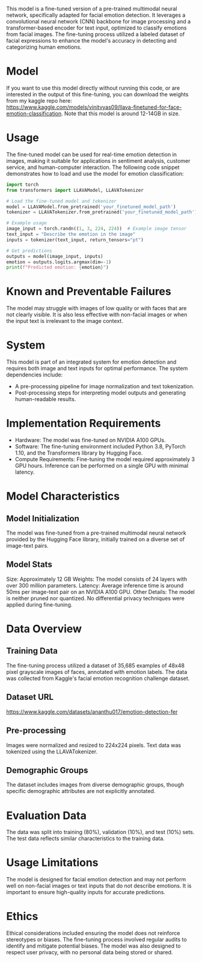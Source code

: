 This model is a fine-tuned version of a pre-trained multimodal neural network, specifically adapted for facial emotion detection. It leverages a convolutional neural network (CNN) backbone for image processing and a transformer-based encoder for text input, optimized to classify emotions from facial images. The fine-tuning process utilized a labeled dataset of facial expressions to enhance the model's accuracy in detecting and categorizing human emotions.

# Model
If you want to use this model directly without running this code, or are interested in the output of this fine-tuning, you can download the weights from my kaggle repo here: https://www.kaggle.com/models/vinitvyas09/llava-finetuned-for-face-emotion-classification. 
Note that this model is around 12-14GB in size.

# Usage
The fine-tuned model can be used for real-time emotion detection in images, making it suitable for applications in sentiment analysis, customer service, and human-computer interaction. The following code snippet demonstrates how to load and use the model for emotion classification:

```python
import torch
from transformers import LLAVAModel, LLAVATokenizer

# Load the fine-tuned model and tokenizer
model = LLAVAModel.from_pretrained('your_finetuned_model_path')
tokenizer = LLAVATokenizer.from_pretrained('your_finetuned_model_path')

# Example usage
image_input = torch.randn((1, 3, 224, 224))  # Example image tensor
text_input = "Describe the emotion in the image"
inputs = tokenizer(text_input, return_tensors="pt")

# Get predictions
outputs = model(image_input, inputs)
emotion = outputs.logits.argmax(dim=-1)
print(f"Predicted emotion: {emotion}")
```

# Known and Preventable Failures
The model may struggle with images of low quality or with faces that are not clearly visible. It is also less effective with non-facial images or when the input text is irrelevant to the image context.

# System
This model is part of an integrated system for emotion detection and requires both image and text inputs for optimal performance. The system dependencies include:
- A pre-processing pipeline for image normalization and text tokenization.
- Post-processing steps for interpreting model outputs and generating human-readable results.

# Implementation Requirements
- Hardware: The model was fine-tuned on NVIDIA A100 GPUs.
- Software: The fine-tuning environment included Python 3.8, PyTorch 1.10, and the Transformers library by Hugging Face.
- Compute Requirements: Fine-tuning the model required approximately 3 GPU hours. Inference can be performed on a single GPU with minimal latency.

# Model Characteristics
## Model Initialization
The model was fine-tuned from a pre-trained multimodal neural network provided by the Hugging Face library, initially trained on a diverse set of image-text pairs.

## Model Stats
Size: 
Approximately 12 GB
Weights: 
The model consists of 24 layers with over 300 million parameters.
Latency: 
Average inference time is around 50ms per image-text pair on an NVIDIA A100 GPU.
Other Details:
The model is neither pruned nor quantized. No differential privacy techniques were applied during fine-tuning.

# Data Overview
## Training Data
The fine-tuning process utilized a dataset of 35,685 examples of 48x48 pixel grayscale images of faces, annotated with emotion labels. The data was collected from Kaggle's facial emotion recognition challenge dataset.

## Dataset URL
https://www.kaggle.com/datasets/ananthu017/emotion-detection-fer

## Pre-processing
Images were normalized and resized to 224x224 pixels. Text data was tokenized using the LLAVATokenizer.

## Demographic Groups
The dataset includes images from diverse demographic groups, though specific demographic attributes are not explicitly annotated.

# Evaluation Data
The data was split into training (80%), validation (10%), and test (10%) sets. The test data reflects similar characteristics to the training data.

# Usage Limitations
The model is designed for facial emotion detection and may not perform well on non-facial images or text inputs that do not describe emotions. It is important to ensure high-quality inputs for accurate predictions.

# Ethics
Ethical considerations included ensuring the model does not reinforce stereotypes or biases. The fine-tuning process involved regular audits to identify and mitigate potential biases. The model was also designed to respect user privacy, with no personal data being stored or shared.
